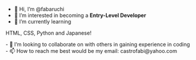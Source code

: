 - 👋 Hi, I’m @fabaruchi 
- 👀 I’m interested in becoming a <strong>Entry-Level Developer</strong>
- 🌱 I’m currently learning
<p style="color: solid yellow;">HTML, CSS, Python and Japanese!</p>
- 💞️ I’m looking to collaborate on with others in gaining experience in coding
- 📫 How to reach me best would be my email: castrofabi@yahoo.com

<!---
fabaruchi/fabaruchi is a ✨ special ✨ repository because its `README.md` (this file) appears on your GitHub profile.
You can click the Preview link to take a look at your changes.
--->
